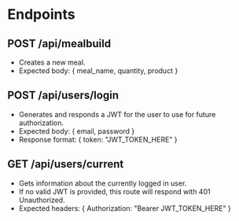 # Endpoints

## POST /api/mealbuild

-   Creates a new meal.
-   Expected body: { meal_name, quantity, product }

## POST /api/users/login

-   Generates and responds a JWT for the user to use for future authorization.
-   Expected body: { email, password }
-   Response format: { token: "JWT_TOKEN_HERE" }

## GET /api/users/current

-   Gets information about the currently logged in user.
-   If no valid JWT is provided, this route will respond with 401 Unauthorized.
-   Expected headers: { Authorization: "Bearer JWT_TOKEN_HERE" }